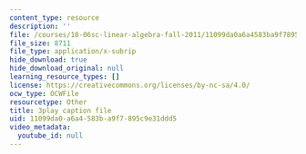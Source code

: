 ```yaml
---
content_type: resource
description: ''
file: /courses/18-06sc-linear-algebra-fall-2011/11099da0a6a4583ba9f7895c9e31ddd5_5IGTFgPqlkw.vtt
file_size: 8711
file_type: application/x-subrip
hide_download: true
hide_download_original: null
learning_resource_types: []
license: https://creativecommons.org/licenses/by-nc-sa/4.0/
ocw_type: OCWFile
resourcetype: Other
title: 3play caption file
uid: 11099da0-a6a4-583b-a9f7-895c9e31ddd5
video_metadata:
  youtube_id: null
---
```

